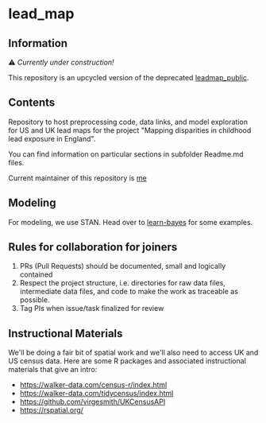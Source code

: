 # lead_map

## Information
:warning: *Currently under construction!*

This repository is an upcycled version of the deprecated [leadmap_public](https://github.com/fditraglia/leadmap-public).

## Contents

Repository to host preprocessing code, data links, and model exploration for US and UK lead maps for the project "Mapping disparities in childhood lead exposure in England".

You can find information on particular sections in subfolder Readme.md files.

Current maintainer of this repository is [me](lasse.vonderheydt@economics.ax.co.uk)

## Modeling
For modeling, we use STAN. Head over to [learn-bayes](https://github.com/fditraglia/learn-bayes) for some examples.

## Rules for collaboration for joiners
1. PRs (Pull Requests) should be documented, small and logically contained
2. Respect the project structure, i.e. directories for raw data files, intermediate data files, and code to make the work as traceable as possible.
3. Tag PIs when issue/task finalized for review

## Instructional Materials
We'll be doing a fair bit of spatial work and we'll also need to access UK and US census data. Here are some R packages and associated instructional materials that give an intro:
- <https://walker-data.com/census-r/index.html>
- <https://walker-data.com/tidycensus/index.html>
- <https://github.com/virgesmith/UKCensusAPI>
- <https://rspatial.org/>

